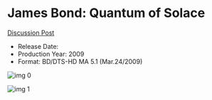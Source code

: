 # James Bond: Quantum of Solace

[Discussion Post](https://www.avsforum.com/threads/bass-eq-for-filtered-movies.2995212/post-56921212)

* Release Date: 
* Production Year: 2009
* Format: BD/DTS-HD MA 5.1 (Mar.24/2009)

![img 0](https://i.imgur.com/KLFUriz.jpg)

![img 1](https://i.imgur.com/70wok9E.png)

